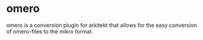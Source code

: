 # omero

omero is a conversion plugin for arkitekt that allows for the
easy conversion of omero-files to the mikro format.
